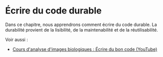 # Écrire du code durable
Dans ce chapitre, nous apprendrons comment écrire du code durable.
La durabilité provient de la lisibilité, de la maintenabilité et de la réutilisabilité.

Voir aussi :
* [Cours d'analyse d'images biologiques : Écrire du bon code (YouTube)](https://www.youtube.com/watch?v=gSBR34m1OCE)